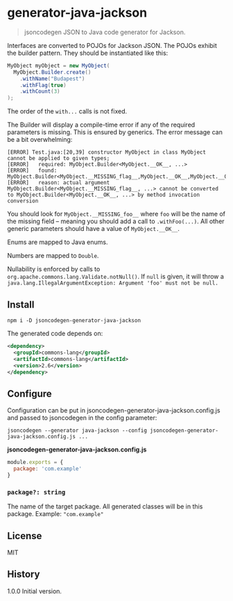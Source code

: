 # generator-java-jackson

> jsoncodegen JSON to Java code generator for Jackson.

Interfaces are converted to POJOs for Jackson JSON. The POJOs exhibit the builder pattern. They should be instantiated like this:

```java
MyObject myObject = new MyObject(
  MyObject.Builder.create()
    .withName("Budapest")
    .withFlag(true)
    .withCount(3)
);
```

The order of the `with...` calls is not fixed.

The Builder will display a compile-time error if any of the required parameters is missing. This is ensured by generics. The error message can be a bit overwhelming:

```
[ERROR] Test.java:[20,39] constructor MyObject in class MyObject cannot be applied to given types;
[ERROR]   required: MyObject.Builder<MyObject.__OK__, ...>
[ERROR]   found: MyObject.Builder<MyObject.__MISSING_flag__,MyObject.__OK__,MyObject.__OK__,MyObject.__OK__,MyObject.__OK__,MyObject.__OK__,MyObject.__OK__,MyObject.__OK__,MyObject.__OK__,MyObject.__OK__,MyObject.__OK__,MyObject.__OK__>
[ERROR]   reason: actual argument MyObject.Builder<MyObject.__MISSING_flag__, ...> cannot be converted to MyObject.Builder<MyObject.__OK__, ...> by method invocation conversion
```

You should look for `MyObject.__MISSING_foo__` where `foo` will be the name of the missing field – meaning you should add a call to `.withFoo(...)`. All other generic parameters should have a value of `MyObject.__OK__`.

Enums are mapped to Java enums.

Numbers are mapped to `Double`.

Nullability is enforced by calls to `org.apache.commons.lang.Validate.notNull()`. If `null` is given, it will throw a `java.lang.IllegalArgumentException: Argument 'foo' must not be null.`

## Install

```
npm i -D jsoncodegen-generator-java-jackson
```

The generated code depends on:

```xml
<dependency>
  <groupId>commons-lang</groupId>
  <artifactId>commons-lang</artifactId>
  <version>2.6</version>
</dependency>
```

## Configure

Configuration can be put in jsoncodegen-generator-java-jackson.config.js and passed to jsoncodegen in the config parameter:

```
jsoncodegen --generator java-jackson --config jsoncodegen-generator-java-jackson.config.js ...
```

**jsoncodegen-generator-java-jackson.config.js**

```js
module.exports = {
  package: 'com.example'
}
```

### `package?: string`

The name of the target package. All generated classes will be in this package. Example: `"com.example"`

## License

MIT

## History

1.0.0 Initial version.

